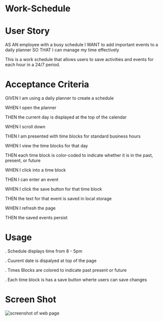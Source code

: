 # Work-Schedule

# User Story
AS AN employee with a busy schedule
I WANT to add important events to a daily planner
SO THAT I can manage my time effectively

This is a work schedule that allows users to save activities and events for each hour in a 24/7 period. 

# Acceptance Criteria


GIVEN I am using a daily planner to create a schedule

WHEN I open the planner

THEN the current day is displayed at the top of the calendar

WHEN I scroll down

THEN I am presented with time blocks for standard business hours

WHEN I view the time blocks for that day

THEN each time block is color-coded to indicate whether it is in the past, present, or future

WHEN I click into a time block

THEN I can enter an event

WHEN I click the save button for that time block

THEN the text for that event is saved in local storage

WHEN I refresh the page

THEN the saved events persist

# Usage
. Schedule displays time from 8 - 5pm

. Cuurent date is dispalyed at top of the page

. Times Blocks are colored to indicate past present or future

. Each time block is has a save button wherte users can save changes

# Screen Shot
![screenshot of web page](https://user-images.githubusercontent.com/104227111/183211895-c544f987-5ae1-44dc-8ebf-f546ae27ce89.PNG)

